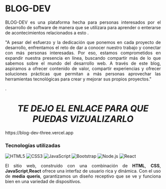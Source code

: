 # BLOG-DEV

<p align="justify">BLOG-DEV es una plataforma hecha para personas interesados por el desarrollo de software de manera que se utilizara para aprender o enterarse de acontecimientos relacionados a esto .</p>


<p align="justify">"A pesar del esfuerzo y la dedicación que ponemos en cada proyecto de desarrollo, enfrentamos el reto de dar a conocer nuestro trabajo y conectar con más personas interesadas. Por eso, estamos comprometidos en expandir nuestra presencia en línea, buscando compartir más de lo que sabemos sobre el mundo del desarrollo web. A través de este blog, aspiramos a ofrecer contenido de valor, compartir experiencias y ofrecer soluciones prácticas que permitan a más personas aprovechar las herramientas tecnológicas para crear y mejorar sus propios proyectos."

.</p>

<H1 align="center"> <I> TE DEJO EL ENLACE PARA QUE PUEDAS VIZUALIZARLO </I></H1>
https://blog-dev-three.vercel.app 

### Tecnologías utilizadas
![HTML5](https://img.shields.io/badge/html5-%23E34F26.svg?style=for-the-badge&logo=html5&logoColor=white) ![CSS3](https://img.shields.io/badge/css3-%231572B6.svg?style=for-the-badge&logo=css3&logoColor=white) 	![JavaScript](https://img.shields.io/badge/javascript-%23323330.svg?style=for-the-badge&logo=javascript&logoColor=%23F7DF1E) ![Bootstrap](https://img.shields.io/badge/bootstrap-%238511FA.svg?style=for-the-badge&logo=bootstrap&logoColor=white)  ![Node.js](https://img.shields.io/badge/node.js-339933.svg?style=for-the-badge&logo=node.js&logoColor=white)
![React](https://img.shields.io/badge/react-%2320232a.svg?style=for-the-badge&logo=react&logoColor=%2361DAFB)

<p align="justify">El sitio web, construido con una combinación de <b>HTML</b>, <b>CSS</b>, <b>JavaScript</b>,<b>React</b> ofrece una interfaz de usuario rica y dinámica. Con el uso de <b>media queris</b>, garantizamos un diseño receptivo que se ve y funciona bien en una variedad de dispositivos. 



